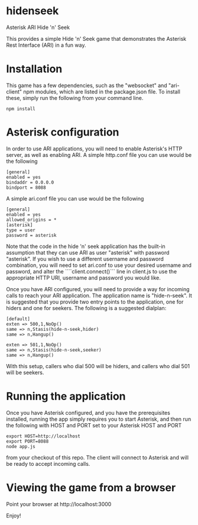 # hidenseek
Asterisk ARI Hide 'n' Seek

This provides a simple Hide 'n' Seek game that demonstrates the Asterisk Rest Interface (ARI) in a fun way.

# Installation
This game has a few dependencies, such as the "websocket" and "ari-client" npm modules, which are listed in the package.json file. To install these, simply run the following
from your command line.
````
npm install
````

# Asterisk configuration
In order to use ARI applications, you will need to enable Asterisk's HTTP server, as well as enabling ARI. A simple
http.conf file you can use would be the following
````
[general]
enabled = yes
bindaddr = 0.0.0.0
bindport = 8088
````
A simple ari.conf file you can use would be the following
````
[general]
enabled = yes
allowed_origins = *
[asterisk]
type = user
password = asterisk
````
Note that the code in the hide 'n' seek application has the built-in assumption that they can use ARI as user "asterisk"
with password "asterisk". If you wish to use a different username and password combination, you will need to set ari.conf
to use your desired username and password, and alter the ````client.connect()``` line in client.js to use the appropriate
HTTP URI, username and password you would like.

Once you have ARI configured, you will need to provide a way for incoming calls to reach your ARI application. The
application name is "hide-n-seek". It is suggested that you provide two entry points to the application, one for hiders
and one for seekers. The following is a suggested dialplan:
````
[default]
exten => 500,1,NoOp()
same => n,Stasis(hide-n-seek,hider)
same => n,Hangup()

exten => 501,1,NoOp()
same => n,Stasis(hide-n-seek,seeker)
same => n,Hangup()
````
With this setup, callers who dial 500 will be hiders, and callers who dial 501 will be seekers.

# Running the application
Once you have Asterisk configured, and you have the prerequisites installed, running the app simply requires you to start
Asterisk, and then run the following with HOST and PORT set to your Asterisk HOST and PORT
````
export HOST=http://localhost
export PORT=8088
node app.js
````
from your checkout of this repo. The client will connect to Asterisk and will be ready to accept incoming calls.

# Viewing the game from a browser
Point your browser at http://localhost:3000

Enjoy!
